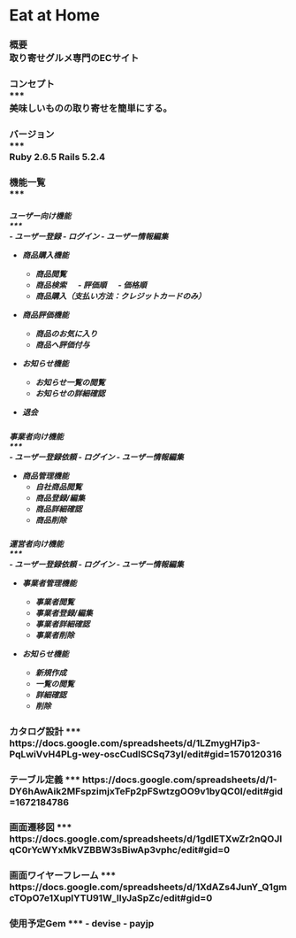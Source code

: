 <h1>Eat at Home


<h3>概要
<br>
取り寄せグルメ専門のECサイト


<h3>コンセプト<br>
***
<br>
美味しいものの取り寄せを簡単にする。


<h3>バージョン
<br>
***
<br>
Ruby 2.6.5
Rails 5.2.4


<h3>機能一覧
<br>
***
<br>
<h5>ユーザー向け機能
<br>
***
<br>
- ユーザー登録
- ログイン
- ユーザー情報編集

- 商品購入機能
  - 商品閲覧
  - 商品検索
　  - 評価順
　  - 価格順
  - 商品購入（支払い方法：クレジットカードのみ）

- 商品評価機能
  - 商品のお気に入り
  - 商品へ評価付与

- お知らせ機能
  - お知らせ一覧の閲覧
  - お知らせの詳細確認

- 退会

<h5>事業者向け機能
<br>
***
<br>
- ユーザー登録依頼
- ログイン
- ユーザー情報編集

- 商品管理機能
  - 自社商品閲覧
  - 商品登録/編集
  - 商品詳細確認
  - 商品削除

<h5>運営者向け機能
<br>
***
<br>
- ユーザー登録依頼
- ログイン
- ユーザー情報編集

- 事業者管理機能
  - 事業者閲覧
  - 事業者登録/編集
  - 事業者詳細確認
  - 事業者削除

- お知らせ機能
  - 新規作成
  - 一覧の閲覧
  - 詳細確認
  - 削除


<h3>カタログ設計
***
https://docs.google.com/spreadsheets/d/1LZmygH7ip3-PqLwiVvH4PLg-wey-oscCudlSCSq73yI/edit#gid=1570120316


<h3>テーブル定義
***
https://docs.google.com/spreadsheets/d/1-DY6hAwAik2MFspzimjxTeFp2pFSwtzgOO9v1byQC0I/edit#gid=1672184786


<h3>画面遷移図
***
https://docs.google.com/spreadsheets/d/1gdlETXwZr2nQOJIqC0rYcWYxMkVZBBW3sBiwAp3vphc/edit#gid=0


<h3>画面ワイヤーフレーム
***
https://docs.google.com/spreadsheets/d/1XdAZs4JunY_Q1gmcTOpO7e1XuplYTU91W_lIyJaSpZc/edit#gid=0


<h3>使用予定Gem
***
- devise
- payjp
